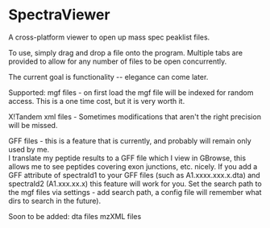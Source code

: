 SpectraViewer
=============

A cross-platform viewer to open up mass spec peaklist files.

To use, simply drag and drop a file onto the program.  Multiple tabs are provided to allow for any number of files to be open concurrently.

The current goal is functionality -- elegance can come later.

Supported:
mgf files - on first load the mgf file will be indexed for random access.  This is a one
	time cost, but it is very worth it.
	
X!Tandem xml files - Sometimes modifications that aren't the right precision will be missed.
	 
GFF files - this is a feature that is currently, and probably will remain only used by me.  
	I translate my peptide results to a GFF file which I view in GBrowse, this allows me 
	to see peptides covering exon junctions, etc. nicely.  If you add a GFF attribute of 
	spectraId1 to your GFF files (such as A1.xxxx.xxx.x.dta) and spectraId2 (A1.xxx.xx.x)
	this feature will work for you.  Set the search path to the mgf files via settings -
	add search path, a config file will remember what dirs to search in the future).


Soon to be added:
dta files
mzXML files
